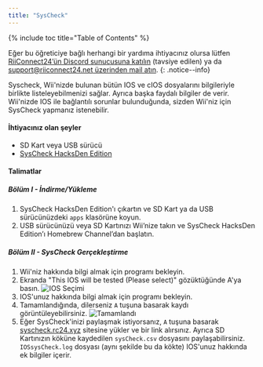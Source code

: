```yaml
---
title: "SysCheck"
---
```


{% include toc title="Table of Contents" %}

Eğer bu öğreticiye bağlı herhangi bir yardıma ihtiyacınız olursa lütfen [RiiConnect24’ün Discord sunucusuna katılın](https://discord.gg/rc24) (tavsiye edilen) ya da [support@riiconnect24.net üzerinden mail atın](mailto:support@riiconnect24.net).
{: .notice--info}

Syscheck, Wii'nizde bulunan bütün IOS ve cIOS dosyalarını bilgileriyle birlikte listeleyebilmenizi sağlar. Ayrıca başka faydalı bilgiler de verir. Wii'nizde IOS ile bağlantılı sorunlar bulunduğunda, sizden Wii'niz için SysCheck yapmanız istenebilir.

#### İhtiyacınız olan şeyler

* SD Kart veya USB sürücü
* [SysCheck HacksDen Edition](/assets/files/SysCheckHDE.zip)

#### Talimatlar
##### Bölüm I - İndirme/Yükleme

1. SysCheck HacksDen Edition'ı çıkartın ve SD Kart ya da USB sürücünüzdeki `apps` klasörüne koyun.
2. USB sürücünüzü veya SD Kartınızı Wii’nize takın ve SysCheck HacksDen Edition’ı Homebrew Channel’dan başlatın.

##### Bölüm II - SysCheck Gerçekleştirme

1. Wii'niz hakkında bilgi almak için programı bekleyin.
2. Ekranda "This IOS will be tested (Please select)" gözüktüğünde A'ya basın. ![IOS Seçimi](/images/SysCheck/1.png)
3. IOS'unuz hakkında bilgi almak için programı bekleyin.
4. Tamamlandığında, dilerseniz `A` tuşuna basarak kaydı görüntüleyebilirsiniz. ![Tamamlandı](/images/SysCheck/2.png)
5. Eğer SysCheck'inizi paylaşmak istiyorsanız, `A` tuşuna basarak [syscheck.rc24.xyz](https://syscheck.rc24.xyz/) sitesine yükler ve bir link alırsınız. Ayrıca SD Kartınızın köküne kaydedilen `sysCheck.csv` dosyasını paylaşabilirsiniz. `IOSsysCheck.log` dosyası (aynı şekilde bu da kökte) IOS'unuz hakkında ek bilgiler içerir.
